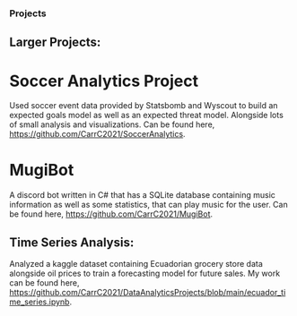 ### Projects

## Larger Projects:

# Soccer Analytics Project
Used soccer event data provided by Statsbomb and Wyscout to build an expected goals model as well as an expected threat model. Alongside lots of small analysis and visualizations. Can be found here,
https://github.com/CarrC2021/SoccerAnalytics.

# MugiBot
A discord bot written in C# that has a SQLite database containing music information as well as some statistics, that can play music for the user. Can be found here,
https://github.com/CarrC2021/MugiBot.

## Time Series Analysis:

Analyzed a kaggle dataset containing Ecuadorian grocery store data alongside oil prices to train a forecasting model for future sales. My work can be found here,
https://github.com/CarrC2021/DataAnalyticsProjects/blob/main/ecuador_time_series.ipynb.



